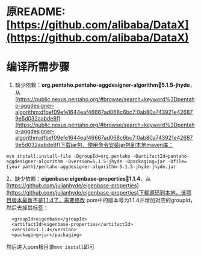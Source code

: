 # 原README:[https://github.com/alibaba/DataX](https://github.com/alibaba/DataX)
# 编译所需步骤
1. 缺少依赖：**org.pentaho.pentaho-aggdesigner-algorithm:jar:5.1.5-jhyde**，从[https://public.nexus.pentaho.org/#browse/search=keyword%3Dpentaho-aggdesigner-algorithm:dfbef09efe1644eaf46667ad068c6bc7:0ab80a743921e426879e5d032aabde8f](https://public.nexus.pentaho.org/#browse/search=keyword%3Dpentaho-aggdesigner-algorithm:dfbef09efe1644eaf46667ad068c6bc7:0ab80a743921e426879e5d032aabde8f)下载jar包，使用命令安装jar包到本地maven库：
```
mvn install:install-file -DgroupId=org.pentaho -DartifactId=pentaho-aggdesigner-algorithm -Dversion=5.1.5-jhyde -Dpackaging=jar -Dfile={your path}/pentaho-aggdesigner-algorithm-5.1.5-jhyde-jhyde.jar
```

2、缺少依赖：**eigenbase:eigenbase-properties:jar:1.1.4**，从[https://github.com/julianhyde/eigenbase-properties](https://github.com/julianhyde/eigenbase-properties)下载源码到本地，该项目版本最新不是1.1.4了，需要修改
pom中的版本号为1.1.4并增加对应的groupId，然后去掉其<parent>标签：
```
  <groupId>eigenbase</groupId>
  <artifactId>eigenbase-properties</artifactId>
  <version>1.1.4</version>
  <packaging>jar</packaging>
```
然后进入pom根目录`mvn install`即可
